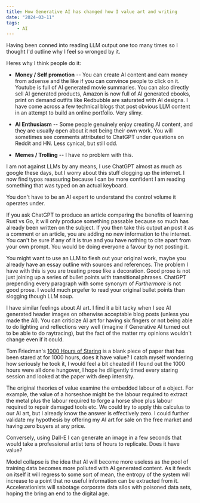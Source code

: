 ```yaml
---
title: How Generative AI has changed how I value art and writing
date: "2024-03-11"
tags:
    - AI
---
```


Having been conned into reading LLM output one too many times so I thought I'd outline why I feel so wronged by it.

Heres why I think people do it:

- **Money / Self promotion** -- You can create AI content and earn money from adsense and the like if you can convince people to click on it. Youtube is full of AI generated movie summaries. You can also directly sell AI generated products, Amazon is now full of AI generated ebooks, print on demand outfits like Redbubble are saturated with AI designs. I have come across a few technical blogs that post obvious LLM content in an attempt to build an online portfolio. Very slimy.

- **AI Enthusiasm** -- Some people genuinely enjoy creating AI content, and they are usually open about it not being their own work. You will sometimes see comments attributed to ChatGPT under questions on Reddit and HN. Less cynical, but still odd.

- **Memes / Trolling** -- I have no problem with this. 

I am not against LLMs by any means, I use ChatGPT almost as much as google these days, but I worry about this stuff clogging up the internet. I now find typos reassuring because I can be more confident I am reading something that was typed on an actual keyboard.

You don't have to be an AI expert to understand the control volume it operates under.

If you ask ChatGPT to produce an article comparing the benefits of learning Rust vs Go, it will only produce something passable because so much has already been written on the subject. If you then take this output an post it as a comment or an article, you are adding no new information to the internet. You can't be sure if any of it is true and you have nothing to cite apart from your own prompt. You would be doing everyone a favour by not posting it.

You might want to use an LLM to flesh out your original work, maybe you already have an essay outline with sources and references. The problem I have with this is you are treating prose like a decoration. Good prose is not just joining up a series of bullet points with transitional phrases. ChatGPT prepending every paragraph with some synonym of _Furthermore_ is not good prose. I would much prgefer to read your original bullet points than slogging though LLM soup.

I have similar feelings about AI art. I find it a bit tacky when I see AI generated header images on otherwise acceptable blog posts (unless you made the AI). You can criticize AI art for having six fingers or not being able to do lighting and reflections very well (imagine if Generative AI turned out to be able to do raytracing), but the fact of the matter my opinions wouldn't change even if it could.

Tom Friedman's [1000 Hours of Staring](https://www.moma.org/collection/works/114939) is a blank piece of paper that has been stared at for 1000 hours, does it have value? I catch myself wondering how seriously he took it, I would feel a bit cheated if I found out the 1000 hours were all done hungover, I hope he diligently timed every staring session and looked at the paper with deep intensity.

The original theories of value examine the embedded labour of a object. For example, the value of a horseshoe might be the labour required to extract the metal plus the labour required to forge a horse shoe plus labour required to repair damaged tools etc. We could try to apply this calculus to our AI art, but I already know the answer is effectively zero. I could further validate my hypothesis by offering my AI art for sale on the free market and having zero buyers at any price.

Conversely, using Dall-E I can generate an image in a few seconds that would take a professional artist tens of hours to replicate. Does it have value?

Model collapse is the idea that AI will become more useless as the pool of training data becomes more polluted with AI generated content. As it feeds on itself it will regress to some sort of mean, the entropy of the system will increase to a point that no useful information can be extracted from it. Accelerationists will sabotage corporate data silos with poisoned data sets, hoping the bring an end to the digital age.

